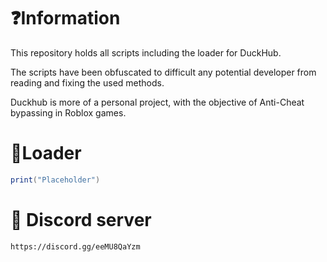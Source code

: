 # ❓Information
This repository holds all scripts including the loader for DuckHub.

The scripts have been obfuscated to difficult any potential developer from reading and fixing the used methods.

Duckhub is more of a personal project, with the objective of Anti-Cheat bypassing in Roblox games.

# 🧾Loader
```lua
print("Placeholder")
```

# 💾 Discord server
``https://discord.gg/eeMU8QaYzm``
